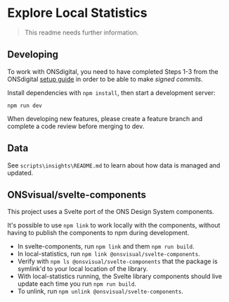# Explore Local Statistics

> This readme needs further information.

## Developing

To work with ONSdigital, you need to have completed Steps 1-3 from the ONSdigital [setup guide](https://github.com/ONSdigital/dp/blob/main/guides/GETTING_STARTED.md) in order to be able to make _signed commits_.

Install dependencies with `npm install`, then start a development server:

    npm run dev

When developing new features, please create a feature branch and complete a code review before merging to dev.

## Data

See `scripts\insights\README.md` to learn about how data is managed and updated.

## ONSvisual/svelte-components

This project uses a Svelte port of the ONS Design System components.

It's possible to use `npm link` to work locally with the components, without having to publish the components to npm during development.

- In svelte-components, run `npm link` and them `npm run build`.
- In local-statistics, run `npm link @onsvisual/svelte-components`.
- Verify with `npm ls @onsvisual/svelte-components` that the package is symlink'd to your local location of the library.
- With local-statistics running, the Svelte library components should live update each time you run `npm run build`.
- To unlink, run `npm unlink @onsvisual/svelte-components`.
